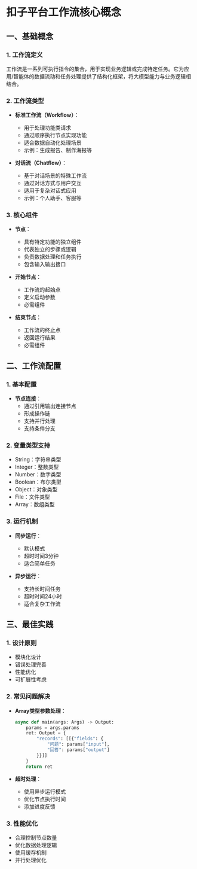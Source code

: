 # 扣子平台工作流核心概念

## 一、基础概念

### 1. 工作流定义
工作流是一系列可执行指令的集合，用于实现业务逻辑或完成特定任务。它为应用/智能体的数据流动和任务处理提供了结构化框架，将大模型能力与业务逻辑相结合。

### 2. 工作流类型
- **标准工作流（Workflow）**：
  - 用于处理功能类请求
  - 通过顺序执行节点实现功能
  - 适合数据自动化处理场景
  - 示例：生成报告、制作海报等

- **对话流（Chatflow）**：
  - 基于对话场景的特殊工作流
  - 通过对话方式与用户交互
  - 适用于复杂对话式应用
  - 示例：个人助手、客服等

### 3. 核心组件
- **节点**：
  - 具有特定功能的独立组件
  - 代表独立的步骤或逻辑
  - 负责数据处理和任务执行
  - 包含输入输出接口

- **开始节点**：
  - 工作流的起始点
  - 定义启动参数
  - 必需组件

- **结束节点**：
  - 工作流的终止点
  - 返回运行结果
  - 必需组件

## 二、工作流配置

### 1. 基本配置
- **节点连接**：
  - 通过引用输出连接节点
  - 形成操作链
  - 支持并行处理
  - 支持条件分支

### 2. 变量类型支持
- String：字符串类型
- Integer：整数类型
- Number：数字类型
- Boolean：布尔类型
- Object：对象类型
- File：文件类型
- Array：数组类型

### 3. 运行机制
- **同步运行**：
  - 默认模式
  - 超时时间3分钟
  - 适合简单任务

- **异步运行**：
  - 支持长时间任务
  - 超时时间24小时
  - 适合复杂工作流

## 三、最佳实践

### 1. 设计原则
- 模块化设计
- 错误处理完善
- 性能优化
- 可扩展性考虑

### 2. 常见问题解决
- **Array类型参数处理**：
  ```python
  async def main(args: Args) -> Output:
      params = args.params
      ret: Output = {
          "records": [[{"fields": {
              "问题": params["input"],
              "回答": params["output"]
          }}]]
      }
      return ret
  ```

- **超时处理**：
  - 使用异步运行模式
  - 优化节点执行时间
  - 添加进度反馈

### 3. 性能优化
- 合理控制节点数量
- 优化数据处理逻辑
- 使用缓存机制
- 并行处理优化 